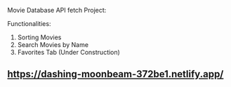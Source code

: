 Movie Database API fetch Project:

Functionalities:
  1. Sorting Movies
  2. Search Movies by Name
  3. Favorites Tab (Under Construction)

  ## https://dashing-moonbeam-372be1.netlify.app/
